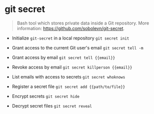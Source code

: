 # git secret
> Bash tool which stores private data inside a Git repository.
> More information: <https://github.com/sobolevn/git-secret>.

- Initialize `git-secret` in a local repository
`git secret init`

- Grant access to the current Git user's email
`git secret tell -m`

- Grant access by email
`git secret tell {{email}}`

- Revoke access by email
`git secret killperson {{email}}`

- List emails with access to secrets
`git secret whoknows`

- Register a secret file
`git secret add {{path/to/file}}`

- Encrypt secrets
`git secret hide`

- Decrypt secret files
`git secret reveal`
